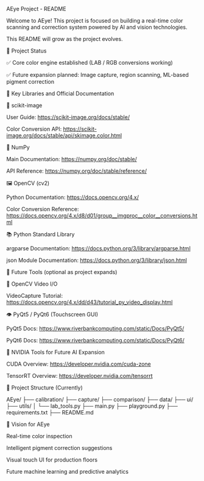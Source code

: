 AEye Project - README

Welcome to AEye! This project is focused on building a real-time color scanning and correction system powered by AI and vision technologies.

This README will grow as the project evolves.

📅 Project Status

✅ Core color engine established (LAB / RGB conversions working)

✅ Future expansion planned: Image capture, region scanning, ML-based pigment correction

🔗 Key Libraries and Official Documentation

💊 scikit-image

User Guide: https://scikit-image.org/docs/stable/

Color Conversion API: https://scikit-image.org/docs/stable/api/skimage.color.html

📂 NumPy

Main Documentation: https://numpy.org/doc/stable/

API Reference: https://numpy.org/doc/stable/reference/

🖼️ OpenCV (cv2)

Python Documentation: https://docs.opencv.org/4.x/

Color Conversion Reference: https://docs.opencv.org/4.x/d8/d01/group__imgproc__color__conversions.html

📚 Python Standard Library

argparse Documentation: https://docs.python.org/3/library/argparse.html

json Module Documentation: https://docs.python.org/3/library/json.html

🧬 Future Tools (optional as project expands)

📸 OpenCV Video I/O

VideoCapture Tutorial: https://docs.opencv.org/4.x/dd/d43/tutorial_py_video_display.html

👁️ PyQt5 / PyQt6 (Touchscreen GUI)

PyQt5 Docs: https://www.riverbankcomputing.com/static/Docs/PyQt5/

PyQt6 Docs: https://www.riverbankcomputing.com/static/Docs/PyQt6/

🚀 NVIDIA Tools for Future AI Expansion

CUDA Overview: https://developer.nvidia.com/cuda-zone

TensorRT Overview: https://developer.nvidia.com/tensorrt

💚 Project Structure (Currently)

AEye/
├── calibration/
├── capture/
├── comparison/
├── data/
├── ui/
├── utils/
│   └── lab_tools.py
├── main.py
├── playground.py
├── requirements.txt
├── README.md

🌈 Vision for AEye

Real-time color inspection

Intelligent pigment correction suggestions

Visual touch UI for production floors

Future machine learning and predictive analytics